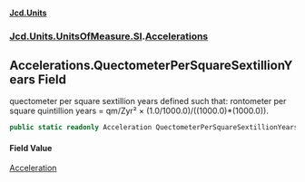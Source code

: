 #### [Jcd.Units](index.md 'index')
### [Jcd.Units.UnitsOfMeasure.SI](Jcd.Units.UnitsOfMeasure.SI.md 'Jcd.Units.UnitsOfMeasure.SI').[Accelerations](Accelerations.md 'Jcd.Units.UnitsOfMeasure.SI.Accelerations')

## Accelerations.QuectometerPerSquareSextillionYears Field

quectometer per square sextillion years defined such that: rontometer per square quintillion years = qm/Zyr² ×
(1.0/1000.0)/((1000.0)*(1000.0)).

```csharp
public static readonly Acceleration QuectometerPerSquareSextillionYears;
```

#### Field Value
[Acceleration](Acceleration.md 'Jcd.Units.UnitTypes.Acceleration')
